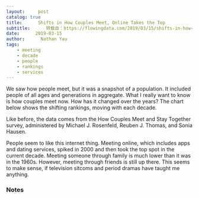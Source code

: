 ```yaml
---
layout:     post
catalog: true
title:      Shifts in How Couples Meet, Online Takes the Top
subtitle:      转载自：https://flowingdata.com/2019/03/15/shifts-in-how-couples-meet-online-takes-the-top-spot/
date:      2019-03-15
author:      Nathan Yau
tags:
    - meeting
    - decade
    - people
    - rankings
    - services
---
```


We saw how people meet, but it was a snapshot of a population. It included people of all ages and generations in aggregate. What I really want to know is how couples meet now. How has it changed over the years? The chart below shows the shifting rankings, moving with each decade.

Like before, the data comes from the How Couples Meet and Stay Together survey, administered by Michael J. Rosenfeld, Reuben J. Thomas, and Sonia Hausen.

People seem to like this internet thing. Meeting online, which includes apps and dating services, spiked in 2000 and then took the top spot in the current decade. Meeting someone through family is much lower than it was in the 1960s. However, meeting through friends is still up there. This seems to make sense, if television sitcoms and period dramas have taught me anything.

### Notes
